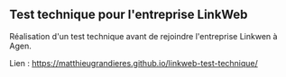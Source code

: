 ## Test technique pour l'entreprise LinkWeb

Réalisation d'un test technique avant de rejoindre l'entreprise Linkwen à Agen. 

Lien : https://matthieugrandieres.github.io/linkweb-test-technique/
